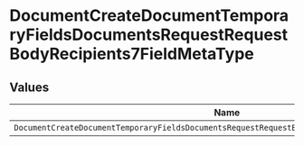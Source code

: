 # DocumentCreateDocumentTemporaryFieldsDocumentsRequestRequestBodyRecipients7FieldMetaType


## Values

| Name                                                                                           | Value                                                                                          |
| ---------------------------------------------------------------------------------------------- | ---------------------------------------------------------------------------------------------- |
| `DocumentCreateDocumentTemporaryFieldsDocumentsRequestRequestBodyRecipients7FieldMetaTypeText` | text                                                                                           |